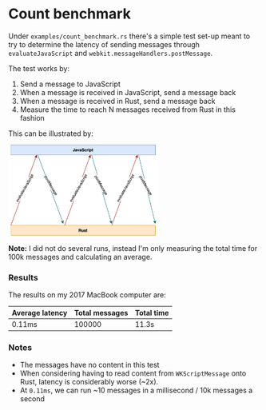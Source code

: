 # Count benchmark

Under `examples/count_benchmark.rs` there's a simple test set-up meant to try to determine the latency of sending
messages through `evaluateJavaScript` and `webkit.messageHandlers.postMessage`.

The test works by:

1. Send a message to JavaScript
2. When a message is received in JavaScript, send a message back
3. When a message is received in Rust, send a message back
4. Measure the time to reach N messages received from Rust in this fashion

This can be illustrated by:

<img src="COUNT_BENCHMARK.png" width="300" />

**Note:** I did not do several runs, instead I'm only measuring the total time for 100k messages and calculating
an average.

### Results

The results on my 2017 MacBook computer are:

| **Average latency** | **Total messages** | **Total time** |
|---------------------|---------------------|-----|
| 0.11ms | 100000 | 11.3s |

### Notes
* The messages have no content in this test
* When considering having to read content from `WKScriptMessage` onto Rust, latency is considerably worse (~2x).
* At `0.11ms`, we can run ~10 messages in a millisecond / 10k messages a second